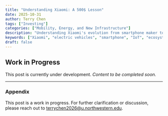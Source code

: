 ```yaml
---
title: "Understanding Xiaomi: A 500$ Lesson"
date: 2025-10-31
author: Terry Chen
tags: ["Investing"]
categories: ["Mobility, Energy, and New Infrastructure"]
description: "Understanding Xiaomi's evolution from smartphone maker to comprehensive technology ecosystem, with focus on electric vehicle ambitions and IoT infrastructure. Investment analysis of Xiaomi's diversification strategy."
keywords: ["Xiaomi", "electric vehicles", "smartphone", "IoT", "ecosystem", "China tech", "mobility", "technology investment", "SU7"]
draft: false
---
```


## Work in Progress

This post is currently under development. 
*Content to be completed soon.*

---

### Appendix 
This post is a work in progress. For further clarification or discussion, please reach out to terrychen2026@u.northwestern.edu.
